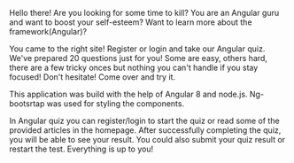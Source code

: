 Hello there!
Are you looking for some time to kill?
You are an Angular guru and want to boost your self-esteem?
Want to learn more about the framework(Angular)?

You came to the right site! Register or login and take our Angular quiz. We've prepared 20 questions just for you!
Some are easy, others hard, there are a few tricky onces but nothing you can't handle if you stay focused!
Don't hesitate! Come over and try it.

This application was build with the help of Angular 8 and node.js. Ng-bootsrtap was used for styling the components.

In Angular quiz you can register/login to start the quiz or read some of the provided articles in the homepage.
After successfully completing the quiz, you will be able to see your result. You could also submit your quiz
result or restart the test. Everything is up to you!